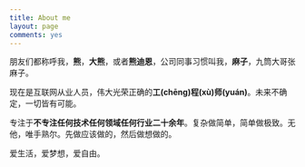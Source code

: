 ```yaml
---
title: About me
layout: page
comments: yes
---
```


朋友们都称呼我，**熊**，**大熊**，或者**熊迪恩**，公司同事习惯叫我，**麻子**，九筒大哥张麻子。

现在是互联网从业人员，伟大光荣正确的**工(chēng)程(xù)师(yuán)**。未来不确定，一切皆有可能。

专注于**不专注任何技术任何领域任何行业二十余年**。复杂做简单，简单做极致。无他，唯手熟尔。先做应该做的，然后做想做的。

爱生活，爱梦想，爱自由。



